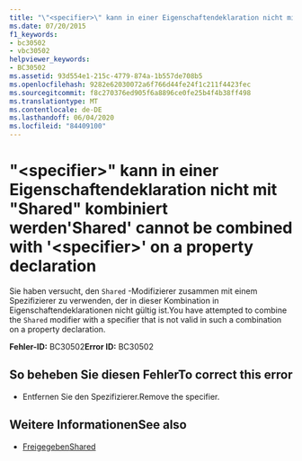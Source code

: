 ```yaml
---
title: "\"<specifier>\" kann in einer Eigenschaftendeklaration nicht mit \"Shared\" kombiniert werden"
ms.date: 07/20/2015
f1_keywords:
- bc30502
- vbc30502
helpviewer_keywords:
- BC30502
ms.assetid: 93d554e1-215c-4779-874a-1b557de708b5
ms.openlocfilehash: 9282e62030072a6f766d44fe24f1c211f4423fec
ms.sourcegitcommit: f8c270376ed905f6a8896ce0fe25b4f4b38ff498
ms.translationtype: MT
ms.contentlocale: de-DE
ms.lasthandoff: 06/04/2020
ms.locfileid: "84409100"
---
```

# <a name="shared-cannot-be-combined-with-specifier-on-a-property-declaration"></a><span data-ttu-id="da5bf-102">"\<specifier>" kann in einer Eigenschaftendeklaration nicht mit "Shared" kombiniert werden</span><span class="sxs-lookup"><span data-stu-id="da5bf-102">'Shared' cannot be combined with '\<specifier>' on a property declaration</span></span>
<span data-ttu-id="da5bf-103">Sie haben versucht, den `Shared` -Modifizierer zusammen mit einem Spezifizierer zu verwenden, der in dieser Kombination in Eigenschaftendeklarationen nicht gültig ist.</span><span class="sxs-lookup"><span data-stu-id="da5bf-103">You have attempted to combine the `Shared` modifier with a specifier that is not valid in such a combination on a property declaration.</span></span>  
  
 <span data-ttu-id="da5bf-104">**Fehler-ID:** BC30502</span><span class="sxs-lookup"><span data-stu-id="da5bf-104">**Error ID:** BC30502</span></span>  
  
## <a name="to-correct-this-error"></a><span data-ttu-id="da5bf-105">So beheben Sie diesen Fehler</span><span class="sxs-lookup"><span data-stu-id="da5bf-105">To correct this error</span></span>  
  
- <span data-ttu-id="da5bf-106">Entfernen Sie den Spezifizierer.</span><span class="sxs-lookup"><span data-stu-id="da5bf-106">Remove the specifier.</span></span>  
  
## <a name="see-also"></a><span data-ttu-id="da5bf-107">Weitere Informationen</span><span class="sxs-lookup"><span data-stu-id="da5bf-107">See also</span></span>

- [<span data-ttu-id="da5bf-108">Freigegeben</span><span class="sxs-lookup"><span data-stu-id="da5bf-108">Shared</span></span>](../language-reference/modifiers/shared.md)
